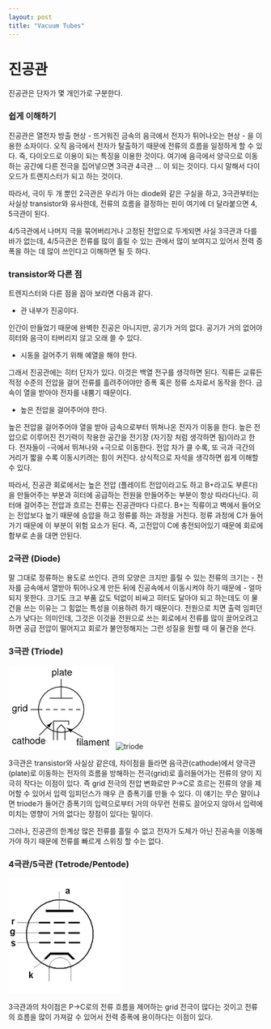 ```yaml
---
layout: post
title: "Vacuum Tubes"
---
```

# 진공관

진공관은 단자가 몇 개인가로 구분한다.

### 쉽게 이해하기

진공관은 열전자 방출 현상 - 뜨거워진 금속의 음극에서 전자가 튀어나오는 현상 - 을 이용한 소자이다. 오직 음극에서 전자가 탈출하기 때문에 전류의 흐름을 일정하게 할 수 있다. 즉, 다이오드로 이용이 되는 특징을 이용한 것이다. 여기에 음극에서 양극으로 이동하는 공간에 다른 전극을 집어넣으면 3극관 4극관 ... 이 되는 것이다. 다시 말해서 다이오드가 트랜지스터가 되고 하는 것이다. 

따라서, 극이 두 개 뿐인 2극관은 우리가 아는 diode와 같은 구실을 하고, 3극관부터는 사실상 transistor와 유사한데, 전류의 흐름을 결정하는 핀이 여기에 더 달라붙으면 4, 5극관이 된다. 

4/5극관에서 나머지 극을 묶어버리거나 고정된 전압으로 두게되면 사실 3극관과 다를 바가 없는데, 4/5극관은 전류를 많이 흘릴 수 있는 관에서 많이 보여지고 있어서 전력 증폭을 하는 데 많이 쓰인다고 이해하면 될 듯 하다. 

### transistor와 다른 점

트렌지스터와 다른 점을 꼽아 보라면 다음과 같다.

- 관 내부가 진공이다.

인간이 만들었기 때문에 완벽한 진공은 아니지만, 공기가 거의 없다. 공기가 거의 없어야 히터와 음극이 타버리지 않고 오래 쓸 수 있다. 

- 시동을 걸어주기 위해 예열을 해야 한다. 

그래서 진공관에는 히터 단자가 있다. 이것은 백열 전구를 생각하면 된다. 직류든 교류든 적정 수준의 전압을 걸어 전류를 흘려주어야만 증폭 혹은 정류 소자로서 동작을 한다. 금속이 열을 받아야 전자를 내뿜기 때문이다. 

- 높은 전압을 걸어주어야 한다.

높은 전압을 걸어주어야 열을 받아 금속으로부터 뛰쳐나온 전자가 이동을 한다. 높은 전압으로 이루어진 전기력이 작용한 공간을 전기장 (자기장 처럼 생각하면 됨)이라고 한다. 전자들이 -극에서 뛰쳐나와 +극으로 이동한다. 전압 차가 클 수록, 또 극과 극간의 거리가 짧을 수록 이동시키려는 힘이 커진다. 상식적으로 자석을 생각하면 쉽게 이해할 수 있다.

따라서, 진공관 회로에서는 높은 전압 (플레이트 전압이라고도 하고 B+라고도 부른다) 을 만들어주는 부분과 히터에 공급하는 전원을 만들어주는 부분이 항상 따라다닌다. 히터애 걸어주는 전압과 흐르는 전류는 진공관마다 다르다. B+는 직류이고 벽에서 들어오는 전압보다 높기 때문에 승압을 하고 정류를 하는 과정을 거친다. 정류 과정에 C가 들어가기 때문에 이 부분이 위험 요소가 된다. 즉, 고전압이 C에 충전되어있기 때문에 회로에 함부로 손을 대면 안된다.  

### 2극관 (Diode)

말 그대로 정류하는 용도로 쓰인다. 관의 모양은 크지만 흘릴 수 있는 전류의 크기는 - 전자를 금속에서 열받아 튀어나오게 만든 뒤에 진공속에서 이동시켜야 하기 때문에 - 얼마되지 못한다. 크기도 크고 부품 값도 턱없이 비싸고 히터도 달아야 되고 하는데도 이 물건을 쓰는 이유는 그 힘없는 특성을 이용하려 하기 때문이다. 전원으로 치면 출력 임피던스가 낮다는 의미인데, 그것은 이것을 전원으로 쓰는 회로에서 전류를 많이 끌어오려고 하면 공급 전압이 떨어지고 회로가 불안정해지는 그런 성질을 원할 때 이 물건을 쓴다. 

### 3극관 (Triode)

![triode](/assets/images/triode.png) ![triode](triode.jpg)

3극관은 transistor와 사실상 같은데, 차이점을 들라면 음극관(cathode)에서 양극관(plate)로 이동하는 전자의 흐름을 방해하는 전극(grid)로 흘러들어가는 전류의 양이 지극히 작다는 이점이 있다. 즉 grid 전극의 전압 변화로만 P->C로 흐르는 전류의 양을 제어할 수 있어서 입력 임피던스가 매우 큰 증폭기를 만들 수 있다. 이 얘기는 무슨 말이냐면 triode가 들어간 증폭기의 입력으로부터 거의 아무런 전류도 끌어오지 않아서 입력에 미치는 영향이 거의 없다는 장점이 있다는 밀이다. 

그러나, 진공관의 한계상 많은 전류를 흘릴 수 없고 전자가 도체가 아닌 진공속을 이동해가야 하기 때문에 전류를 빠르게 스위칭 할 수는 없다.

### 4극관/5극관 (Tetrode/Pentode)

![pentode](/assets/images/pentode.png)

3극관과의 차이점은 P->C로의 전류 흐름을 제어하는 grid 전극이 많다는 것이고 전류의 흐름을 많이 가져갈 수 있어서 전력 증폭에 용이하다는 이점이 있다. 
